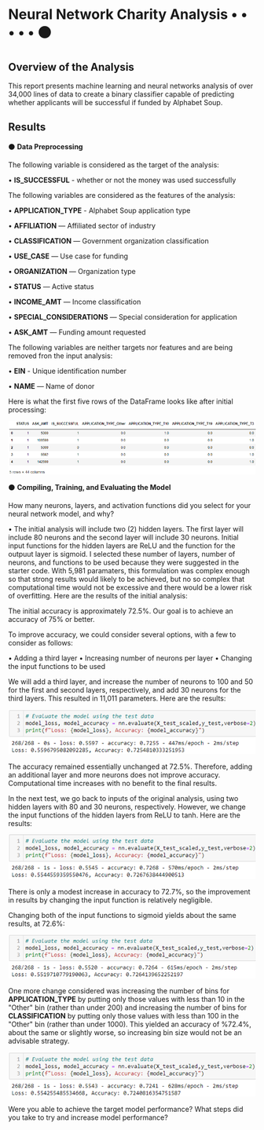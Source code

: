 # Neural Network Charity Analysis • • • • •  ⚫
## Overview of the Analysis

This report presents machine learning and neural networks analysis of over 34,000 lines of data to create a binary classifier capable of predicting whether applicants will be successful if funded by Alphabet Soup.

## Results

⚫ <b>Data Preprocessing</b>

The following variable is considered as the target of the analysis:

• <b>IS_SUCCESSFUL</b> - whether or not the money was used successfully

The following variables are considered as the features of the analysis:

  • <b>APPLICATION_TYPE</b> - Alphabet Soup application type

  • <b>AFFILIATION</b> — Affiliated sector of industry

  • <b>CLASSIFICATION</b> — Government organization classification

  • <b>USE_CASE</b> — Use case for funding

  • <b>ORGANIZATION</b> — Organization type

  • <b>STATUS</b> — Active status

  • <b>INCOME_AMT</b> — Income classification

  • <b>SPECIAL_CONSIDERATIONS</b> — Special consideration for application

  • <b>ASK_AMT</b> — Funding amount requested

The following variables are neither targets nor features and are being removed fron the input analysis:

  • <b>EIN</b> - Unique identification number

  • <b>NAME</b> — Name of donor
  
Here is what the first five rows of the DataFrame looks like after initial processing:

![DataFrame](Deliverable1DataFrame.png)

⚫ <b>Compiling, Training, and Evaluating the Model</b>

How many neurons, layers, and activation functions did you select for your neural network model, and why?

• The initial analysis will include two (2) hidden layers. The first layer will include 80 neurons and the second layer will include 30 neurons. Initial input functions for the hidden layers are ReLU and the function for the outpuut layer is sigmoid. I selected these number of layers, number of neurons, and functions to be used because they were suggested in the starter code. With 5,981 paramaters, this formulation was complex enough so that strong results would likely to be achieved, but no so complex that computational time would not be excessive and there would be a lower risk of overfitting. Here are the results of the initial analysis:

The initial accuracy is approximately 72.5%. Our goal is to achieve an accuracy of 75% or better. 

To improve accuracy, we could consider several options, with a few to consider as follows:

• Adding a third layer
• Increasing number of neurons per layer
• Changing the input functions to be used

We will add a third layer, and increase the number of neurons to 100 and 50 for the first and second layers, respectively, and add 30 neurons for the third layers. This resulted in 11,011 parameters. Here are the results:

![Second Results](ModelOutput2.png)

The accuracy remained essentially unchanged at 72.5%. Therefore, adding an additional layer and more neurons does not improve accuracy. Computational time increases with no benefit to the final results.

In the next test, we go back to inputs of the original analysis, using two hidden layers with 80 and 30 neurons, respectively. However, we change the input functions of the hidden layers from ReLU to tanh. Here are the results:

![Third Results](ModelOutput3.png)

There is only a modest increase in accuracy to 72.7%, so the improvement in results by changing the input function is relatively negligible. 

Changing both of the input functions to sigmoid yields about the same results, at 72.6%:

![Fourth Results](ModelOutput4.png)

One more change considered was increasing the number of bins for <b>APPLICATION_TYPE</b> by putting only those values with less than 10 in the "Other" bin (rather than under 200) and increasing the number of bins for <b>CLASSIFICATION</b> by putting only those values with less than 100 in the "Other" bin (rather than under 1000). This yielded an accuracy of %72.4%, about the same or slightly worse, so increasing bin size would not be an advisable strategy.

![Fifth Results](ModelOutput5.png)

Were you able to achieve the target model performance?
What steps did you take to try and increase model performance?

